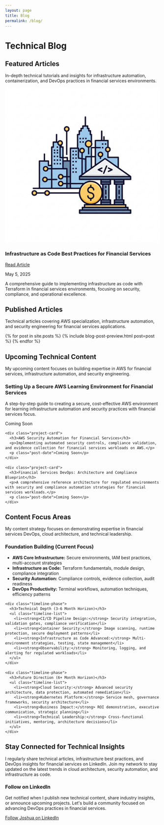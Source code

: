 ```yaml
---
layout: page
title: Blog
permalink: /blog/
---
```


# Technical Blog

<div class="content-section with-divider">
  <h2>Featured Articles</h2>
  <p class="section-intro-text">In-depth technical tutorials and insights for infrastructure automation, containerization, and DevOps practices in financial services environments.</p>

  <div class="articles-container">
    <div class="project-card">
      <div class="project-content">
        <div class="project-image">
          <img src="/assets/images/infrastructure_as_code_article_icon.png" alt="Infrastructure as Code Best Practices for Financial Services" loading="lazy">
        </div>
        <div class="project-details">
          <div class="project-header">
            <h3>Infrastructure as Code Best Practices for Financial Services</h3>
            <a href="/blog/2025/05/05/infrastructure-as-code-best-practices/" class="btn primary-btn">Read Article</a>
          </div>
          <p class="post-date">May 5, 2025</p>
          <p class="project-description">A comprehensive guide to implementing infrastructure as code with Terraform in financial services environments, focusing on security, compliance, and operational excellence.</p>
        </div>
      </div>
    </div>
  </div>
</div>

<div class="content-section with-divider">
  <h2>Published Articles</h2>
  <p class="section-intro-text">Technical articles covering AWS specialization, infrastructure automation, and security engineering for financial services applications.</p>

  <div class="articles-container">
    {% for post in site.posts %}
      {% include blog-post-preview.html post=post %}
    {% endfor %}
  </div>
</div>

<div class="content-section with-divider">
  <h2>Upcoming Technical Content</h2>
  <p class="section-intro-text">My upcoming content focuses on building expertise in AWS for financial services, infrastructure automation, and security engineering.</p>

  <div class="articles-container">
    <div class="project-card">
      <h3>Setting Up a Secure AWS Learning Environment for Financial Services</h3>
      <p>A step-by-step guide to creating a secure, cost-effective AWS environment for learning infrastructure automation and security practices with financial services focus.</p>
      <p class="post-date">Coming Soon</p>
    </div>

    <div class="project-card">
      <h3>AWS Security Automation for Financial Services</h3>
      <p>Implementing automated security controls, compliance validation, and evidence collection for financial services workloads on AWS.</p>
      <p class="post-date">Coming Soon</p>
    </div>

    <div class="project-card">
      <h3>Financial Services DevOps: Architecture and Compliance Blueprint</h3>
      <p>A comprehensive reference architecture for regulated environments with security and compliance automation strategies for financial services workloads.</p>
      <p class="post-date">Coming Soon</p>
    </div>
  </div>
</div>

<div class="content-section">
  <h2>Content Focus Areas</h2>
  <p class="section-intro-text">My content strategy focuses on demonstrating expertise in financial services DevOps, cloud architecture, and technical leadership.</p>

  <div class="content-timeline">
    <div class="timeline-phase">
      <h3>Foundation Building (Current Focus)</h3>
      <ul class="timeline-list">
        <li><strong>AWS Core Infrastructure:</strong> Secure environments, IAM best practices, multi-account strategies</li>
        <li><strong>Infrastructure as Code:</strong> Terraform fundamentals, module design, compliance integration</li>
        <li><strong>Security Automation:</strong> Compliance controls, evidence collection, audit readiness</li>
        <li><strong>DevOps Productivity:</strong> Terminal workflows, automation techniques, efficiency patterns</li>
      </ul>
    </div>
    
    <div class="timeline-phase">
      <h3>Technical Depth (3-6 Month Horizon)</h3>
      <ul class="timeline-list">
        <li><strong>CI/CD Pipeline Design:</strong> Security integration, validation gates, compliance verification</li>
        <li><strong>Container Security:</strong> Image scanning, runtime protection, secure deployment patterns</li>
        <li><strong>Infrastructure as Code Advanced:</strong> Multi-environment strategies, testing, state management</li>
        <li><strong>Observability:</strong> Monitoring, logging, and alerting for regulated workloads</li>
      </ul>
    </div>
    
    <div class="timeline-phase">
      <h3>Future Direction (6+ Month Horizon)</h3>
      <ul class="timeline-list">
        <li><strong>Cloud Security:</strong> Advanced security architecture, data protection, automated remediation</li>
        <li><strong>Kubernetes Platform:</strong> Service mesh, governance frameworks, security architecture</li>
        <li><strong>Business Impact:</strong> ROI demonstration, executive communication, strategic planning</li>
        <li><strong>Technical Leadership:</strong> Cross-functional initiatives, mentoring, architecture decisions</li>
      </ul>
    </div>
  </div>
</div>

<div class="content-section linkedin-cta">
  <h2>Stay Connected for Technical Insights</h2>
  <p class="section-intro-text">I regularly share technical articles, infrastructure best practices, and DevOps insights for financial services on LinkedIn. Join my network to stay updated on the latest trends in cloud architecture, security automation, and infrastructure as code.</p>
  
  <div class="cta-box">
    <h3>Follow on LinkedIn</h3>
    <p>Get notified when I publish new technical content, share industry insights, or announce upcoming projects. Let's build a community focused on advancing DevOps practices in financial services.</p>
    <a href="https://www.linkedin.com/in/joshuamichaelhall" class="btn primary-btn linkedin-btn" target="_blank" rel="noopener noreferrer">
      <i class="fab fa-linkedin"></i> Follow Joshua on LinkedIn
    </a>
  </div>
</div>